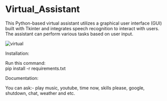 # Virtual_Assistant
This Python-based virtual assistant utilizes a graphical user interface (GUI) built with Tkinter and integrates speech recognition to interact with users. The assistant can perform various tasks based on user input.



![virtual](https://github.com/janithScript/Virtual_Assistant/assets/127806197/e5b508fd-3a64-4866-ac19-ee6ff8f89743)



Installation:            


Run this command:           
pip install -r requirements.txt


Documentation:           

You can ask:- play music, youtube, time now, skills please, google, shutdown, chat, weather and etc.
